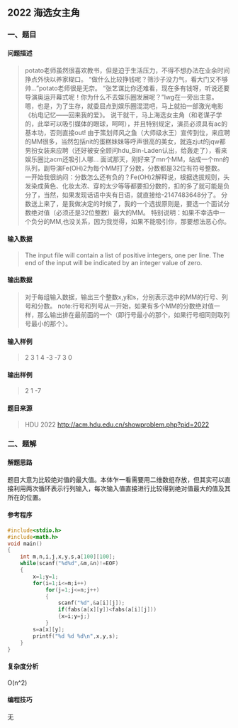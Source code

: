## 2022 海选女主角

### 一、题目

#### 问题描述

> potato老师虽然很喜欢教书，但是迫于生活压力，不得不想办法在业余时间挣点外快以养家糊口。
> “做什么比较挣钱呢？筛沙子没力气，看大门又不够帅...”potato老师很是无奈。
> “张艺谋比你还难看，现在多有钱呀，听说还要导演奥运开幕式呢！你为什么不去娱乐圈发展呢？”lwg在一旁出主意。
> 嗯，也是，为了生存，就委屈点到娱乐圈混混吧，马上就拍一部激光电影《杭电记忆——回来我的爱》。
> 说干就干，马上海选女主角（和老谋子学的，此举可以吸引媒体的眼球，呵呵），并且特别规定，演员必须具有ac的基本功，否则直接out!
> 由于策划师风之鱼（大师级水王）宣传到位，来应聘的MM很多，当然包括nit的蛋糕妹妹等呼声很高的美女，就连zjut的jqw都男扮女装来应聘（还好被安全顾问hdu_Bin-Laden认出，给轰走了），看来娱乐圈比acm还吸引人哪...
> 面试那天，刚好来了mn个MM，站成一个mn的队列，副导演Fe(OH)2为每个MM打了分数，分数都是32位有符号整数。
> 一开始我很纳闷：分数怎么还有负的？Fe(OH)2解释说，根据选拔规则，头发染成黄色、化妆太浓、穿的太少等等都要扣分数的，扣的多了就可能是负分了，当然，如果发现话语中夹有日语，就直接给-2147483648分了。
> 分数送上来了，是我做决定的时候了，我的一个选拔原则是，要选一个面试分数绝对值（必须还是32位整数）最大的MM。
> 特别说明：如果不幸选中一个负分的MM,也没关系，因为我觉得，如果不能吸引你，那要想法恶心你。

#### 输入数据

> The input file will contain a list of positive integers, one per line. The end of the input will be indicated by an integer value of zero.

#### 输出数据

> 对于每组输入数据，输出三个整数x,y和s，分别表示选中的MM的行号、列号和分数。
> note:行号和列号从一开始，如果有多个MM的分数绝对值一样，那么输出排在最前面的一个（即行号最小的那个，如果行号相同则取列号最小的那个）。 

#### 输入样例

> 2 3 
> 1 4 -3 
> -7 3 0

#### 输出样例

> 2 1 -7

#### 题目来源

> HDU 2022 http://acm.hdu.edu.cn/showproblem.php?pid=2022

### 二、题解

#### 解题思路

题目大意为比较绝对值的最大值。本体乍一看需要用二维数组存放，但其实可以直接利用两次循环表示行列输入，每次输入值直接进行比较得到绝对值最大的值及其所在的位置。

#### 参考程序

```c++
#include<stdio.h>
#include<math.h>
void main()
{
	int m,n,i,j,x,y,s,a[100][100];
	while(scanf("%d%d",&m,&n)!=EOF)
	{
		x=1;y=1;
		for(i=1;i<=m;i++)
			for(j=1;j<=n;j++)
			{
				scanf("%d",&a[i][j]);
				if(fabs(a[x][y])<fabs(a[i][j]))
				{x=i;y=j;}
			}
		s=a[x][y];
		printf("%d %d %d\n",x,y,s);
	}
}
```

#### 复杂度分析

O(n^2)

#### 编程技巧

无